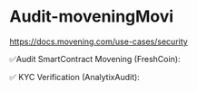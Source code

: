 # Audit-moveningMovi


https://docs.movening.com/use-cases/security


✅Audit SmartContract Movening (FreshCoin):




✅ KYC Verification (AnalytixAudit):
